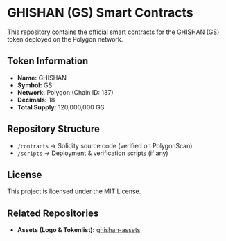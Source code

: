 # GHISHAN (GS) Smart Contracts

This repository contains the official smart contracts for the GHISHAN (GS) token deployed on the Polygon network.

## Token Information
- **Name:** GHISHAN
- **Symbol:** GS
- **Network:** Polygon (Chain ID: 137)
- **Decimals:** 18
- **Total Supply:** 120,000,000 GS

## Repository Structure
- `/contracts` → Solidity source code (verified on PolygonScan)
- `/scripts` → Deployment & verification scripts (if any)

## License
This project is licensed under the MIT License.

## Related Repositories
- **Assets (Logo & Tokenlist):** [ghishan-assets](https://github.com/<username>/ghishan-assets)
